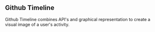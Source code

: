 ## Github Timeline
Github Timeline combines API's and graphical representation to create a visual image of a user's activity.
